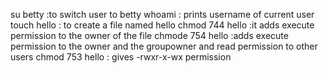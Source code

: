 su betty :to switch user to betty
whoami : prints username of current user
touch hello : to create a file named hello 
chmod 744 hello :it adds execute permission to the owner of the file
chmode 754 hello :adds execute permission to the owner and the groupowner and read permission to other users
chmod 753 hello : gives -rwxr-x-wx permission

